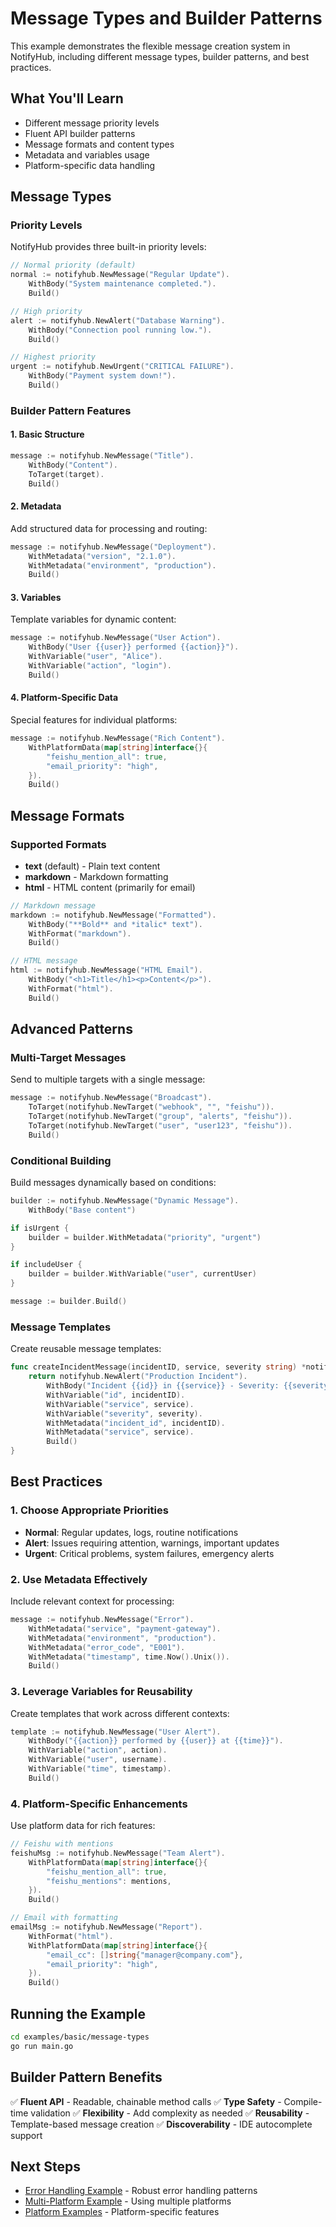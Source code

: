 # Message Types and Builder Patterns

This example demonstrates the flexible message creation system in NotifyHub, including different message types, builder patterns, and best practices.

## What You'll Learn

- Different message priority levels
- Fluent API builder patterns
- Message formats and content types
- Metadata and variables usage
- Platform-specific data handling

## Message Types

### Priority Levels

NotifyHub provides three built-in priority levels:

```go
// Normal priority (default)
normal := notifyhub.NewMessage("Regular Update").
    WithBody("System maintenance completed.").
    Build()

// High priority
alert := notifyhub.NewAlert("Database Warning").
    WithBody("Connection pool running low.").
    Build()

// Highest priority
urgent := notifyhub.NewUrgent("CRITICAL FAILURE").
    WithBody("Payment system down!").
    Build()
```

### Builder Pattern Features

#### 1. Basic Structure
```go
message := notifyhub.NewMessage("Title").
    WithBody("Content").
    ToTarget(target).
    Build()
```

#### 2. Metadata
Add structured data for processing and routing:
```go
message := notifyhub.NewMessage("Deployment").
    WithMetadata("version", "2.1.0").
    WithMetadata("environment", "production").
    Build()
```

#### 3. Variables
Template variables for dynamic content:
```go
message := notifyhub.NewMessage("User Action").
    WithBody("User {{user}} performed {{action}}").
    WithVariable("user", "Alice").
    WithVariable("action", "login").
    Build()
```

#### 4. Platform-Specific Data
Special features for individual platforms:
```go
message := notifyhub.NewMessage("Rich Content").
    WithPlatformData(map[string]interface{}{
        "feishu_mention_all": true,
        "email_priority": "high",
    }).
    Build()
```

## Message Formats

### Supported Formats

- **text** (default) - Plain text content
- **markdown** - Markdown formatting
- **html** - HTML content (primarily for email)

```go
// Markdown message
markdown := notifyhub.NewMessage("Formatted").
    WithBody("**Bold** and *italic* text").
    WithFormat("markdown").
    Build()

// HTML message
html := notifyhub.NewMessage("HTML Email").
    WithBody("<h1>Title</h1><p>Content</p>").
    WithFormat("html").
    Build()
```

## Advanced Patterns

### Multi-Target Messages

Send to multiple targets with a single message:

```go
message := notifyhub.NewMessage("Broadcast").
    ToTarget(notifyhub.NewTarget("webhook", "", "feishu")).
    ToTarget(notifyhub.NewTarget("group", "alerts", "feishu")).
    ToTarget(notifyhub.NewTarget("user", "user123", "feishu")).
    Build()
```

### Conditional Building

Build messages dynamically based on conditions:

```go
builder := notifyhub.NewMessage("Dynamic Message").
    WithBody("Base content")

if isUrgent {
    builder = builder.WithMetadata("priority", "urgent")
}

if includeUser {
    builder = builder.WithVariable("user", currentUser)
}

message := builder.Build()
```

### Message Templates

Create reusable message templates:

```go
func createIncidentMessage(incidentID, service, severity string) *notifyhub.Message {
    return notifyhub.NewAlert("Production Incident").
        WithBody("Incident {{id}} in {{service}} - Severity: {{severity}}").
        WithVariable("id", incidentID).
        WithVariable("service", service).
        WithVariable("severity", severity).
        WithMetadata("incident_id", incidentID).
        WithMetadata("service", service).
        Build()
}
```

## Best Practices

### 1. Choose Appropriate Priorities

- **Normal**: Regular updates, logs, routine notifications
- **Alert**: Issues requiring attention, warnings, important updates
- **Urgent**: Critical problems, system failures, emergency alerts

### 2. Use Metadata Effectively

Include relevant context for processing:
```go
message := notifyhub.NewMessage("Error").
    WithMetadata("service", "payment-gateway").
    WithMetadata("environment", "production").
    WithMetadata("error_code", "E001").
    WithMetadata("timestamp", time.Now().Unix()).
    Build()
```

### 3. Leverage Variables for Reusability

Create templates that work across different contexts:
```go
template := notifyhub.NewMessage("User Alert").
    WithBody("{{action}} performed by {{user}} at {{time}}").
    WithVariable("action", action).
    WithVariable("user", username).
    WithVariable("time", timestamp).
    Build()
```

### 4. Platform-Specific Enhancements

Use platform data for rich features:
```go
// Feishu with mentions
feishuMsg := notifyhub.NewMessage("Team Alert").
    WithPlatformData(map[string]interface{}{
        "feishu_mention_all": true,
        "feishu_mentions": mentions,
    }).
    Build()

// Email with formatting
emailMsg := notifyhub.NewMessage("Report").
    WithFormat("html").
    WithPlatformData(map[string]interface{}{
        "email_cc": []string{"manager@company.com"},
        "email_priority": "high",
    }).
    Build()
```

## Running the Example

```bash
cd examples/basic/message-types
go run main.go
```

## Builder Pattern Benefits

✅ **Fluent API** - Readable, chainable method calls
✅ **Type Safety** - Compile-time validation
✅ **Flexibility** - Add complexity as needed
✅ **Reusability** - Template-based message creation
✅ **Discoverability** - IDE autocomplete support

## Next Steps

- [Error Handling Example](../error-handling/) - Robust error handling patterns
- [Multi-Platform Example](../multi-platform/) - Using multiple platforms
- [Platform Examples](../../platforms/) - Platform-specific features